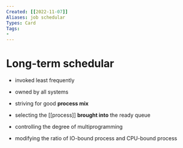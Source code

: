 ```yaml
---
Created: [[2022-11-07]]
Aliases: job schedular
Types: Card
Tags: 
- 
---
```

# Long-term schedular
- invoked least frequently
- owned by all systems

- striving for good **process mix**
- selecting the [[process]] **brought into** the ready queue

- controlling the degree of multiprogramming
- modifying the ratio of IO-bound process and CPU-bound process